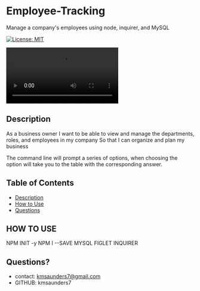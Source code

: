 # Employee-Tracking
Manage a company's employees using node, inquirer, and MySQL

[![License: MIT](https://img.shields.io/badge/License-MIT-yellow.svg)](https://opensource.org/licenses/MIT)

![Employee Tracker](./assets/DMO.mp4)

## Description
As a business owner
I want to be able to view and manage the departments, roles, and employees in my company
So that I can organize and plan my business

The command line will prompt a series of options, when choosing the option will take you to the table with the corresponding answer.


## Table of Contents
- [Description](#description)
- [How to Use](#usage)
- [Questions](#questions)


## HOW TO USE 
NPM INIT -y
NPM I --SAVE MYSQL FIGLET INQUIRER


## Questions?
- contact: kmsaunders7@gmail.com
- GITHUB: kmsaunders7
